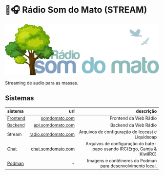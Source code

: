 # 🌳🎧 Rádio Som do Mato (STREAM)

![Rádio Som do Mato](https://raw.githubusercontent.com/somdomato/somdomato/main/frontend/public/images/logo.svg "Rádio Som do Mato")

Streaming de audio para as massas.

## Sistemas

| sistema | url | descrição |
| :--- | ---: | ---: |
| [Frontend](https://github.com/somdomato/somdomato/tree/main/frontend) | [somdomato.com](https://somdomato.com) | Frontend da Web Rádio  |
| [Backend](https://github.com/somdomato/somdomato/tree/main/frontend) | [api.somdomato.com](https://api.somdomato.com) | Backend da Web Rádio  |
| Stream | [radio.somdomato.com](https://radio.somdomato.com) | Arquivos de configuração do Icecast e Liquidsoap |
| [Chat](https://github.com/somdomato/chat) | [chat.somdomato.com](https://chat.somdomato.com) | Arquivos de configuração do bate-papo usando IRC(Ergo, Gamja & KiwiIRC) |
| [Podman](https://github.com/somdomato/podman) | - | Imagens e contêineres do Podman para desenvolvimento local. |